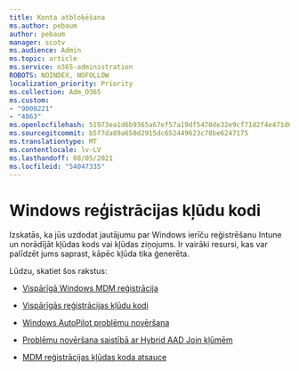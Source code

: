 ```yaml
---
title: Konta atbloķēšana
ms.author: pebaum
author: pebaum
manager: scotv
ms.audience: Admin
ms.topic: article
ms.service: o365-administration
ROBOTS: NOINDEX, NOFOLLOW
localization_priority: Priority
ms.collection: Adm_O365
ms.custom:
- "9000221"
- "4863"
ms.openlocfilehash: 51973ea1d6b9365a67ef57a19df5470de32e9cf71d2f4e471d69e7fa2caa44a9
ms.sourcegitcommit: b5f7da89a650d2915dc652449623c78be6247175
ms.translationtype: MT
ms.contentlocale: lv-LV
ms.lasthandoff: 08/05/2021
ms.locfileid: "54047335"
---
```

# <a name="windows-enrolment-error-codes"></a>Windows reģistrācijas kļūdu kodi

Izskatās, ka jūs uzdodat jautājumu par Windows ierīču reģistrēšanu Intune un norādījāt kļūdas kods vai kļūdas ziņojums. Ir vairāki resursi, kas var palīdzēt jums saprast, kāpēc kļūda tika ģenerēta.
 
Lūdzu, skatiet šos rakstus:

- [Vispārīgā Windows MDM reģistrācija](https://docs.microsoft.com/mem/intune/enrollment/troubleshoot-windows-enrollment-errors)

- [Vispārīgās reģistrācijas kļūdu kodi](https://docs.microsoft.com/mem/intune/enrollment/troubleshoot-device-enrollment-in-intune#general-enrollment-error-codes)

- [Windows AutoPilot problēmu novēršana](https://docs.microsoft.com/windows/deployment/windows-autopilot/troubleshooting)

- [Problēmu novēršana saistībā ar Hybrid AAD Join kļūmēm](https://docs.microsoft.com/azure/active-directory/devices/troubleshoot-hybrid-join-windows-current)

- [MDM reģistrācijas kļūdas koda atsauce](https://docs.microsoft.com/windows/win32/mdmreg/mdm-registration-constants)
